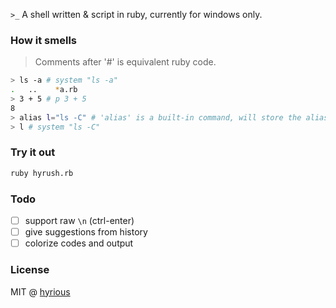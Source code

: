 `>_` A shell written & script in ruby, currently for windows only.

### How it smells

> Comments after '#' is equivalent ruby code.

```bash
> ls -a # system "ls -a"
.   ..    *a.rb
> 3 + 5 # p 3 + 5
8
> alias l="ls -C" # 'alias' is a built-in command, will store the alias for 'l'
> l # system "ls -C"
```

### Try it out

```bash
ruby hyrush.rb
```

### Todo

- [ ] support raw `\n` (ctrl-enter)
- [ ] give suggestions from history
- [ ] colorize codes and output

### License

MIT @ [hyrious](https://github.com/hyrious)

